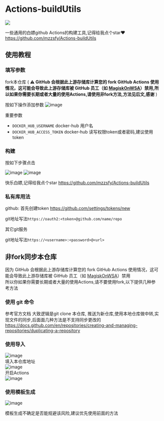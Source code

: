 # Actions-buildUtils
[![](https://hits.seeyoufarm.com/api/count/incr/badge.svg?url=https%3A%2F%2Fgithub.com%2Fmzzsfy%2FActions-buildUtils&count_bg=%2379C83D&title_bg=%23555555&icon=&icon_color=%23E7E7E7&title=hits&edge_flat=false)](https://github.com/mzzsfy)

一些通用的白嫖github Actions的构建工具,记得给我点个star❤️ https://github.com/mzzsfy/Actions-buildUtils

## 使用教程

### 填写参数

fork本仓库 ( **⚠️ GitHub 会根据此上游存储库计算您的 fork GitHub Actions 使用情况，这可能会导致此上游存储库被 GitHub 员工（如 [MagiskOnWSA](https://github.com/LSPosed/MagiskOnWSA)）禁用,所以如果你需要长期或者大量的使用Actions,请使用非fork方法,方法见后文,感谢** )

按如下操作添加参数
![image](https://user-images.githubusercontent.com/43053461/204208295-4004ee4a-30dc-4e7f-9587-5c8f9edb52cd.png)

重要参数 
- `DOCKER_HUB_USERNAME` docker-hub 用户名
- `DOCKER_HUB_ACCESS_TOKEN` docker-hub 读写权限token或者密码,建议使用token

### 构建

按如下步骤点击

![image](https://user-images.githubusercontent.com/43053461/204227942-2f79ba80-f000-41cd-9b3a-a5b0f543e390.png)
![image](https://user-images.githubusercontent.com/43053461/204228180-34b77c57-05f8-4707-bf7e-02d75b6b315e.png)

快乐白嫖,记得给我点个star https://github.com/mzzsfy/Actions-buildUtils

### 私有库用法

github: 
首先创建token
https://github.com/settings/tokens/new

git地址写法`https://oauth2:<token>@github.com/name/repo`

其它git服务

git地址写法`https://<username>:<password>@<url>`

## 非fork同步本仓库

因为 GitHub 会根据此上游存储库计算您的 fork GitHub Actions 使用情况，这可能会导致此上游存储库被 GitHub 员工（如 [MagiskOnWSA](https://github.com/LSPosed/MagiskOnWSA)）禁用  
所以你如果你需要长期或者大量的使用Actions,请不要使用fork,以下提供几种参考方法

### 使用 git 命令

参考官方文档 大致逻辑是git clone 本仓库, 推送为新仓库,使用本地仓库做中转,实现文件的同步,后面面几种方法是不支持同步更改的
https://docs.github.com/en/repositories/creating-and-managing-repositories/duplicating-a-repository

### 使用导入  
![image](https://user-images.githubusercontent.com/43053461/233926542-62677cc0-036c-4c64-8f16-47c26db3ea9f.png)  
填入本仓库地址  
![image](https://user-images.githubusercontent.com/43053461/233927154-d7f7e941-a569-4836-8946-6f1c13cc0cc3.png)  
开启Actions  
![image](https://user-images.githubusercontent.com/43053461/233927826-aaa1ff17-df06-4989-bec9-f59df6b80dac.png)  

### 使用模板生成

![image](https://user-images.githubusercontent.com/43053461/233928835-81551763-7137-4a86-9d06-262e664c936c.png)

模板生成不确定是否能规避该风险,建议优先使用前面的方法
